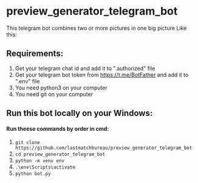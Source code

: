 # preview_generator_telegram_bot

This telegram bot combines two or more pictures in one big picture
Like this:

## Requirements:
1. Get your telegram chat id and add it to ".authorized" file
2. Get your telegram bot token from https://t.me/BotFather and add it to ".env" file
3. You need python3 on your computer
4. You need git on your computer


## Run this bot locally on your Windows:

#### Run theese commands by order in cmd:
1. `git clone https://github.com/lastmatchbureau/preview_generator_telegram_bot`
2. `cd preview_generator_telegram_bot`
3. `python -m venv env`
4. `.\env\Scripts\activate`
5. `python bot.py`

